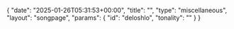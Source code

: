 {
    "date": "2025-01-26T05:31:53+00:00",
    "title": "",
    "type": "miscellaneous",
    "layout": "songpage",
    "params": {
        "id": "deloshlo",
        "tonality": ""
    }
}
